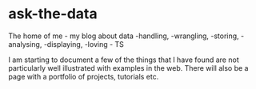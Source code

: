 # ask-the-data

The home of me - my blog about data -handling, -wrangling, -storing, -analysing, -displaying, -loving - TS

I am starting to document a few of the things that I have found are not particularly well illustrated with examples in the web. There will also be a page with a portfolio of projects, tutorials etc.
